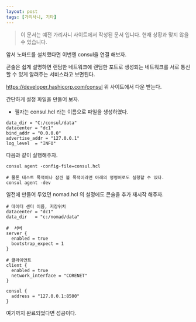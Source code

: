```yaml
---
layout: post
tags: [가리사니, 기타]
---
```


> 이 문서는 예전 가리사니 사이트에서 작성된 문서 입니다.
현재 상황과 맞지 않을 수 있습니다.

앞서 노마드를 설치했다면 이번엔 consul을 연결 해보자.

콘술은 쉽게 설명하면 랜덤한 네트워크에 랜덤한 포트로 생성되는 네트워크를 서로 통신할 수 있게 알려주는 서비스라고 보면된다.

https://developer.hashicorp.com/consul
위 사이트에서 다운 받는다.

간단하게 설정 파일을 만들어 보자.
- 필자는 consul.hcl 라는 이름으로 파일을 생성하였다.
```
data_dir = "C:/consul/data"
datacenter = "dc1"
bind_addr = "0.0.0.0"
advertise_addr = "127.0.0.1"
log_level  = "INFO"
```

다음과 같이 실행해주자.

```
consul agent -config-file=consul.hcl
```
```
# 물론 테스트 목적이나 잠깐 볼 목적이라면 아래의 명령어로도 실행할 수 있다.
consul agent -dev
```

일전에 만들어 두었던 nomad.hcl 의 설정에도 콘술을 추가 재시작 해주자.
```
# 데이터 센터 이름, 저장위치
datacenter = "dc1"
data_dir   = "c:/nomad/data"

#  서버
server {
  enabled = true
  bootstrap_expect = 1
}

# 클라이언트
client {
  enabled = true
  network_interface = "CORENET"
}

consul {
  address = "127.0.0.1:8500"
}
```


여기까지 완료되었다면 성공이다.